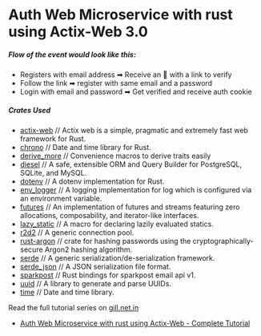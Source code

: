 # Auth Web Microservice with rust using Actix-Web 3.0

##### Flow of the event would look like this:

- Registers with email address ➡ Receive an 📨 with a link to verify
- Follow the link ➡ register with same email and a password
- Login with email and password ➡ Get verified and receive auth cookie

##### Crates Used

-   [actix-web](https://crates.io/crates/actix-web) // Actix web is a simple, pragmatic and extremely fast web framework for Rust.
-   [chrono](https://crates.io/crates/chrono) // Date and time library for Rust.
-   [derive_more](https://crates.io/crates/derive_more) // Convenience macros to derive traits easily
-   [diesel](https://crates.io/crates/diesel) // A safe, extensible ORM and Query Builder for PostgreSQL, SQLite, and MySQL.
-   [dotenv](https://crates.io/crates/dotenv) // A dotenv implementation for Rust.
-   [env_logger](https://crates.io/crates/env_logger) // A logging implementation for log which is configured via an environment variable.
-   [futures](https://crates.io/crates/futures) // An implementation of futures and streams featuring zero allocations, composability, and iterator-like interfaces.
-   [lazy_static](https://docs.rs/lazy_static) // A macro for declaring lazily evaluated statics.
-   [r2d2](https://crates.io/crates/r2d2) // A generic connection pool.
-   [rust-argon](crates.io/crates/rust-argon2) // crate for hashing passwords using the cryptographically-secure Argon2 hashing algorithm.
-   [serde](https://crates.io/crates/serde) // A generic serialization/de-serialization framework.
-   [serde_json](https://crates.io/crates/serde_json) // A JSON serialization file format.
-   [sparkpost](https://crates.io/crates/sparkpost) // Rust bindings for sparkpost email api v1.
-   [uuid](https://crates.io/crates/uuid) // A library to generate and parse UUIDs.
-   [time](https://crates.io/crates/time) // Date and time library.

Read the full tutorial series on [gill.net.in](https://gill.net.in)

- [Auth Web Microservice with rust using Actix-Web - Complete Tutorial](https://gill.net.in/posts/auth-microservice-rust-actix-web1.0-diesel-complete-tutorial/)
